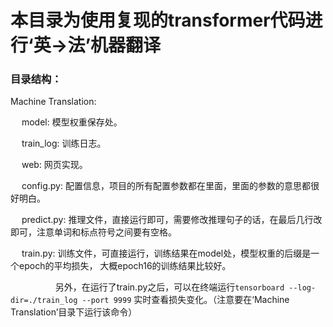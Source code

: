 <h1>本目录为使用复现的transformer代码进行‘英->法’机器翻译</h1>
<h3>目录结构：</h3>
Machine Translation:

&emsp; model: 模型权重保存处。

&emsp; train_log: 训练日志。

&emsp; web: 网页实现。

&emsp; config.py: 配置信息，项目的所有配置参数都在里面，里面的参数的意思都很好明白。

&emsp; predict.py: 推理文件，直接运行即可，需要修改推理句子的话，在最后几行改即可，注意单词和标点符号之间要有空格。

&emsp; train.py: 训练文件，可直接运行，训练结果在model处，模型权重的后缀是一个epoch的平均损失，
大概epoch16的训练结果比较好。

&emsp;  &emsp; &emsp; &emsp; 另外，在运行了train.py之后，可以在终端运行`tensorboard --log-dir=./train_log --port 9999`
实时查看损失变化。（注意要在‘Machine Translation’目录下运行该命令）